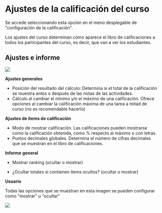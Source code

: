 # Ajustes de la calificación del curso

Se accede seleccionando esta opción en el menú desplegable de "configuración de la calificación".

Los ajustes del curso determinan cómo aparece el libro de calificaciones a todos los participantes del curso, es decir, que van a ver los estudiantes.

## Ajustes e informe

![](/assets/Selección_316.png)

**Ajustes generales** 

- Posición del resultado del cálculo: Determina si el total de la calificación se muestra antes o después de las notas de las actividades.
- Cálculo al cambiar el mínimo y/o el máximo de una calificación. Ofrece opciones al cambiar la calificación máxima de una tarea a mitad de curso (no es recomendable hacerlo)

**Ajustes de ítems de calificación**

- Modo de mostrar calificación. Las calificaciones pueden mostrarse como la calificación obtenida, como % respecto al máximo o con letras.
- Puntos decimales globales. Determina el número de cifras decimales que se muestran en el  libro de calificaciones.

**Informe general**

- Mostrar ranking (ocultar o mostrar)

- ¿Ocultar totales si contienen ítems ocultos? (ocultar o mostrar)

**Usuario**

Todas las opciones que se muestran en esta imagen se pueden configurar como "mostrar" u "ocultar"

![](/assets/Selección_317.png)
